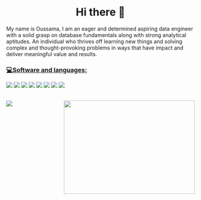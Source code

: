 <h1 align="center"> Hi there 👋 </h1>
My name is Oussama, I am an eager and determined aspiring data engineer with a solid grasp on database fundamentals along with strong analytical aptitudes. An individual who thrives off learning new things and solving complex and thought-provoking problems in ways that have impact and deliver meaningful value and results.


### <u>💻Software and languages:</u>
<img src="https://img.icons8.com/fluency/35/000000/visual-studio-code-2019.png"/> <img src="https://img.icons8.com/color/35/000000/amazon-web-services.png"/> <img src="https://img.icons8.com/color/35/000000/python--v1.png"/> <img src="https://img.icons8.com/color/35/000000/docker.png"/> <img src="https://img.icons8.com/material-outlined/35/000000/github.png"/> <img src="https://img.icons8.com/color/35/000000/git.png"/> <img src="https://img.icons8.com/color/35/000000/mysql-logo.png"/> <img src="https://img.icons8.com/color/35/000000/postgreesql.png"/>

<br />
<img src="https://github.com/abhisheknaiidu/abhisheknaiidu/raw/master/code.gif?raw=true" align="right" width="350" height="250" style="max-width:100%;">

<img src="https://github-readme-stats.vercel.app/api?username=TheRoyalMoroccan&theme=&show_icons=true">
<!--
**TheRoyalMoroccan/TheRoyalMoroccan** is a ✨ _special_ ✨ repository because its `README.md` (this file) appears on your GitHub profile.



Here are some ideas to get you started:

- 🔭 I’m currently working on ...
- 🌱 I’m currently learning ...
- 👯 I’m looking to collaborate on ...
- 🤔 I’m looking for help with ...
- 💬 Ask me about ...
- 📫 How to reach me: ...
- 😄 Pronouns: ...
- ⚡ Fun fact: ...
-->
